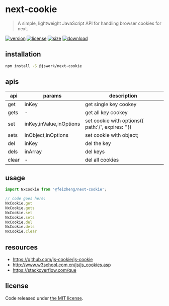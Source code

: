 # next-cookie
> A simple, lightweight JavaScript API for handling browser cookies for next.

[![version][version-image]][version-url]
[![license][license-image]][license-url]
[![size][size-image]][size-url]
[![download][download-image]][download-url]

## installation
```bash
npm install -S @jswork/next-cookie
```

## apis
| api   | params                  | description                                       |
| ----- | ----------------------- | ------------------------------------------------- |
| get   | inKey                   | get single key cookey                             |
| gets  | -                       | get all key cookey                                |
| set   | inKey,inValue,inOptions | set cookie with options({ path:'/', expires: ''}) |
| sets  | inObject,inOptions      | set cookie with object;                           |
| del   | inKey                   | del the key                                       |
| dels  | inArray                 | del keys                                          |
| clear | -                       | del all cookies                                   |

## usage
```js
import NxCookie from '@feizheng/next-cookie';

// code goes here:
NxCookie.get
NxCookie.gets
NxCookie.set
NxCookie.sets
NxCookie.del
NxCookie.dels
NxCookie.clear
```

## resources
- https://github.com/js-cookie/js-cookie
- http://www.w3school.com.cn/js/js_cookies.asp
- https://stackoverflow.com/que

## license
Code released under [the MIT license](https://github.com/afeiship/next-cookie/blob/master/LICENSE.txt).

[version-image]: https://img.shields.io/npm/v/@jswork/next-cookie
[version-url]: https://npmjs.org/package/@jswork/next-cookie

[license-image]: https://img.shields.io/npm/l/@jswork/next-cookie
[license-url]: https://github.com/afeiship/next-cookie/blob/master/LICENSE.txt

[size-image]: https://img.shields.io/bundlephobia/minzip/@jswork/next-cookie
[size-url]: https://github.com/afeiship/next-cookie/blob/master/dist/next-cookie.min.js

[download-image]: https://img.shields.io/npm/dm/@jswork/next-cookie
[download-url]: https://www.npmjs.com/package/@jswork/next-cookie
